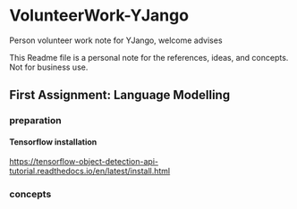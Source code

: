 # VolunteerWork-YJango
Person volunteer work note for YJango, welcome advises

This Readme file is a personal note for the references, ideas, and concepts. Not for business use. 

## First Assignment: Language Modelling

### preparation

#### Tensorflow installation
https://tensorflow-object-detection-api-tutorial.readthedocs.io/en/latest/install.html

### concepts


